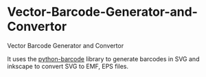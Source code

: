 # Vector-Barcode-Generator-and-Convertor

Vector Barcode Generator and Convertor

It uses the [python-barcode](https://pypi.org/project/python-barcode/) library to generate barcodes in SVG and inkscape to convert SVG to EMF, EPS files.